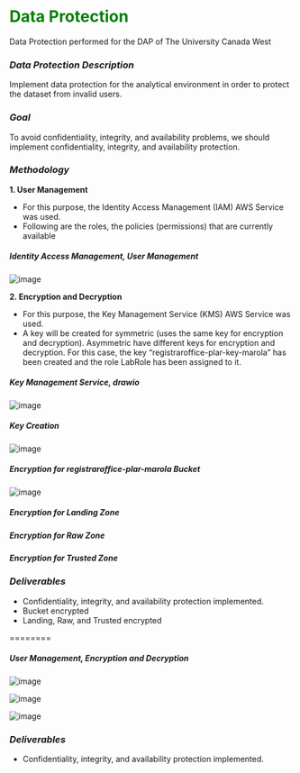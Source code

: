 # <font color="green">Data Protection</font> 

Data Protection performed for the DAP of The University Canada West

### ***Data Protection Description***

Implement data protection for the analytical environment in order to protect the dataset from invalid users. 

### ***Goal***
To avoid confidentiality, integrity, and availability problems, we should implement confidentiality, integrity, and availability protection. 

### ***Methodology***

**1. User Management**
- For this purpose, the Identity Access Management (IAM) AWS Service was used.
- Following are the roles, the policies (permissions) that are currently available

##### **Identity Access Management, User Management**

![image](https://github.com/user-attachments/assets/df269410-3513-4c2d-abab-3b5a66f79055)

**2. Encryption and Decryption**
- For this purpose, the Key Management Service (KMS) AWS Service was used.
- A key will be created for symmetric (uses the same key for encryption and decryption). Asymmetric have different keys for encryption and decryption. For this case, the key “registraroffice-plar-key-marola” has been created and the role LabRole has been assigned to it.

##### **Key Management Service, drawio**

![image](https://github.com/user-attachments/assets/7052277a-08c5-408a-bcf9-de2b1a75a206)


##### **Key Creation**

![image](https://github.com/user-attachments/assets/8fa705d2-dede-4c4b-b9fe-81f3b60cb688)

##### **Encryption for registraroffice-plar-marola Bucket**

![image](https://github.com/user-attachments/assets/e409c649-4906-49f0-88ef-ea52c07bd033)


##### **Encryption for Landing Zone**

##### **Encryption for Raw Zone**

##### **Encryption for Trusted Zone**

### ***Deliverables***
-  Confidentiality, integrity, and availability protection implemented.
-  Bucket encrypted
-  Landing, Raw, and Trusted encrypted

========


##### **User Management, Encryption and Decryption**

![image](https://github.com/user-attachments/assets/7052277a-08c5-408a-bcf9-de2b1a75a206)

![image](https://github.com/user-attachments/assets/8fa705d2-dede-4c4b-b9fe-81f3b60cb688)

![image](https://github.com/user-attachments/assets/7e2554a2-4238-405e-b88d-8e1b0c192a1d)


### ***Deliverables***
-  Confidentiality, integrity, and availability protection implemented.

